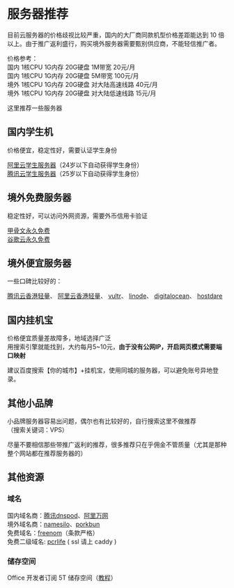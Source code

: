 # 服务器推荐

目前云服务器的价格歧视比较严重，国内的大厂商同款机型价格差距能达到 10 倍以上。由于推广返利盛行，购买境外服务器需要甄别供应商，不能轻信推广者。

价格参考：  
国内 1核CPU 1G内存 20G硬盘 1M带宽 20元/月  
国内 1核CPU 1G内存 20G硬盘 5M带宽 100元/月  
境外 1核CPU 1G内存 20G硬盘 对大陆高速线路 40元/月  
境外 1核CPU 1G内存 20G硬盘 对大陆低速线路 15元/月  

这里推荐一些服务器

## 国内学生机

价格便宜，稳定性好，需要认证学生身份

[阿里云学生服务器](https://promotion.aliyun.com/ntms/act/campus2018.html)（24岁以下自动获得学生身份）  
[腾讯云学生服务器](https://cloud.tencent.com/act/campus)（25岁以下自动获得学生身份）

## 境外免费服务器

稳定性好，可以访问外网资源，需要外币信用卡验证

[甲骨文永久免费](https://www.oracle.com/cloud/free/)  
[谷歌云永久免费](https://console.cloud.google.com/freetrial)

## 境外便宜服务器

一些口碑比较好的：

[腾讯云香港轻量](https://buy.cloud.tencent.com/lighthouse)、
[阿里云香港轻量](https://common-buy.aliyun.com/?commodityCode=swas&regionId=cn-hongkong#/buy)、
[vultr](https://vultr.com/)、
[linode](https://www.linode.com)、
[digitalocean](https://www.digitalocean.com/)、
[hostdare](https://www.hostdare.com/)

## 国内挂机宝

价格便宜质量差故障多，地域选择广泛  
用搜索引擎就能找到，大约每月5~10元，**由于没有公网IP，开启网页模式需要端口映射**

建议百度搜索【你的城市】+挂机宝，使用同城的服务器，可以避免账号异地登录。

## 其他小品牌

小品牌服务器容易出问题，偶尔也有比较好的，自行搜索这里不做推荐  
（搜索关键词：VPS）

尽量不要相信那些带推广返利的推荐，很多推荐只在乎佣金不管质量（尤其是那种整个网站都在推荐服务器的）

## 其他资源

### 域名

国内域名商：[腾讯dnspod](https://dnspod.cloud.tencent.com/)、[阿里万网](https://wanwang.aliyun.com/domain/)  
境外域名商：[namesilo](https://namesilo.com/)、[porkbun](https://porkbun.com/)  
免费域名：[freenom](https://www.freenom.com)（条款严格）<br>免费二级域名: [pcrlife](https://pcr.life/) ( ssl 请上 caddy )

### 储存空间

Office 开发者订阅 5T 储存空间（[教程](https://zhuanlan.zhihu.com/p/105438817)）
